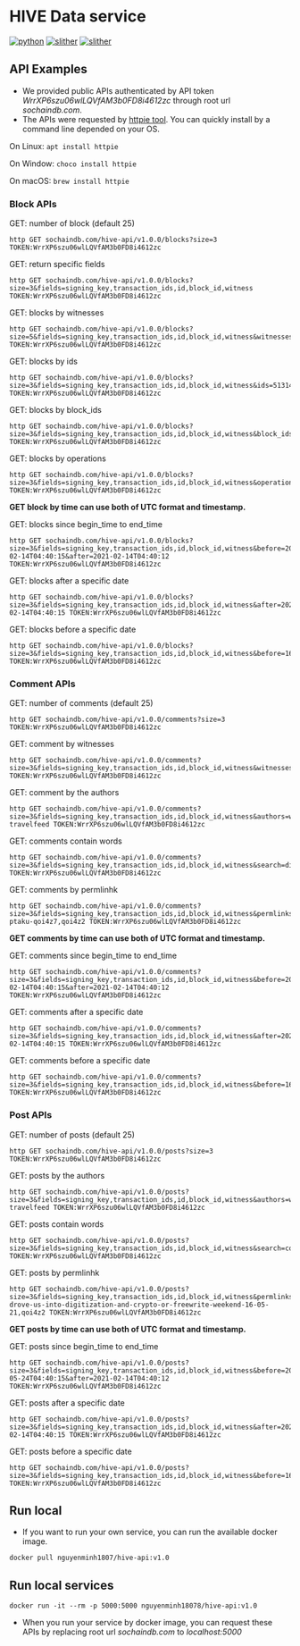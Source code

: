 # HIVE Data service
[![python](https://img.shields.io/badge/python-3.6.15-green)](https://www.python.org/)
[![slither](https://img.shields.io/badge/falcon-3.0.1-yellowgreen)](https://falcon.readthedocs.io/en/stable/)
[![slither](https://img.shields.io/badge/google--cloud--bigquery-2.15.0-red)](https://www.dgl.ai/)

## API Examples

- We provided public APIs authenticated by API token *WrrXP6szu06wlLQVfAM3b0FD8i4612zc* through root url *sochaindb.com*.
- The APIs were requested by [httpie tool](https://httpie.io/). You can quickly install by a command line depended on your OS.

On Linux:
    `apt install httpie`

On Window:
    `choco install httpie`

On macOS:
    `brew install httpie`

### Block APIs

GET: number of block (default 25)
```
http GET sochaindb.com/hive-api/v1.0.0/blocks?size=3 TOKEN:WrrXP6szu06wlLQVfAM3b0FD8i4612zc
```

GET: return specific fields
```
http GET sochaindb.com/hive-api/v1.0.0/blocks?size=3&fields=signing_key,transaction_ids,id,block_id,witness TOKEN:WrrXP6szu06wlLQVfAM3b0FD8i4612zc
```

GET: blocks by witnesses
```
http GET sochaindb.com/hive-api/v1.0.0/blocks?size=5&fields=signing_key,transaction_ids,id,block_id,witness&witnesses=ausbitbank,pharesim,anyx TOKEN:WrrXP6szu06wlLQVfAM3b0FD8i4612zc
```

GET: blocks by ids
```
http GET sochaindb.com/hive-api/v1.0.0/blocks?size=3&fields=signing_key,transaction_ids,id,block_id,witness&ids=51314015,51314016 TOKEN:WrrXP6szu06wlLQVfAM3b0FD8i4612zc
```

GET: blocks by block_ids
```
http GET sochaindb.com/hive-api/v1.0.0/blocks?size=3&fields=signing_key,transaction_ids,id,block_id,witness&block_ids=030efd5fe57e5fa7104b1186d7df6f00b39d3777,030efd60d0fbf6cca241f8be3577d3f680819c75 TOKEN:WrrXP6szu06wlLQVfAM3b0FD8i4612zc
```

GET: blocks by operations
```
http GET sochaindb.com/hive-api/v1.0.0/blocks?size=3&fields=signing_key,transaction_ids,id,block_id,witness&operations=comment_operation,comment_options_operation,vote_operation TOKEN:WrrXP6szu06wlLQVfAM3b0FD8i4612zc
```

**GET block by time can use both of UTC format and timestamp.**

GET: blocks since begin_time to end_time
```
http GET sochaindb.com/hive-api/v1.0.0/blocks?size=3&fields=signing_key,transaction_ids,id,block_id,witness&before=2021-02-14T04:40:15&after=2021-02-14T04:40:12 TOKEN:WrrXP6szu06wlLQVfAM3b0FD8i4612zc
```

GET: blocks after a specific date
```
http GET sochaindb.com/hive-api/v1.0.0/blocks?size=3&fields=signing_key,transaction_ids,id,block_id,witness&after=2021-02-14T04:40:15 TOKEN:WrrXP6szu06wlLQVfAM3b0FD8i4612zc
```

GET: blocks before a specific date
```
http GET sochaindb.com/hive-api/v1.0.0/blocks?size=3&fields=signing_key,transaction_ids,id,block_id,witness&before=1620171391 TOKEN:WrrXP6szu06wlLQVfAM3b0FD8i4612zc
```


### Comment APIs

GET: number of comments (default 25)
```
http GET sochaindb.com/hive-api/v1.0.0/comments?size=3 TOKEN:WrrXP6szu06wlLQVfAM3b0FD8i4612zc
```

GET: comment by witnesses
```
http GET sochaindb.com/hive-api/v1.0.0/comments?size=3&fields=signing_key,transaction_ids,id,block_id,witness&witnesses=ausbitbank,pharesim,anyx TOKEN:WrrXP6szu06wlLQVfAM3b0FD8i4612zc
```

GET: comment by the authors
```
http GET sochaindb.com/hive-api/v1.0.0/comments?size=3&fields=signing_key,transaction_ids,id,block_id,witness&authors=wilhb81,pl-travelfeed TOKEN:WrrXP6szu06wlLQVfAM3b0FD8i4612zc
```

GET: comments contain words
```
http GET sochaindb.com/hive-api/v1.0.0/comments?size=3&fields=signing_key,transaction_ids,id,block_id,witness&search=dish,aktywnym TOKEN:WrrXP6szu06wlLQVfAM3b0FD8i4612zc
```

GET: comments by permlinhk
```
http GET sochaindb.com/hive-api/v1.0.0/comments?size=3&fields=signing_key,transaction_ids,id,block_id,witness&permlinks=re-ptaku-qoi4z7,qoi4z2 TOKEN:WrrXP6szu06wlLQVfAM3b0FD8i4612zc
```

**GET comments by time can use both of UTC format and timestamp.**

GET: comments since begin_time to end_time
```
http GET sochaindb.com/hive-api/v1.0.0/comments?size=3&fields=signing_key,transaction_ids,id,block_id,witness&before=2021-02-14T04:40:15&after=2021-02-14T04:40:12 TOKEN:WrrXP6szu06wlLQVfAM3b0FD8i4612zc
```

GET: comments after a specific date
```
http GET sochaindb.com/hive-api/v1.0.0/comments?size=3&fields=signing_key,transaction_ids,id,block_id,witness&after=2021-02-14T04:40:15 TOKEN:WrrXP6szu06wlLQVfAM3b0FD8i4612zc
```

GET: comments before a specific date
```
http GET sochaindb.com/hive-api/v1.0.0/comments?size=3&fields=signing_key,transaction_ids,id,block_id,witness&before=1620171391 TOKEN:WrrXP6szu06wlLQVfAM3b0FD8i4612zc
```

### Post APIs

GET: number of posts (default 25)
```
http GET sochaindb.com/hive-api/v1.0.0/posts?size=3 TOKEN:WrrXP6szu06wlLQVfAM3b0FD8i4612zc
```

GET: posts by the authors
```
http GET sochaindb.com/hive-api/v1.0.0/posts?size=3&fields=signing_key,transaction_ids,id,block_id,witness&authors=wilhb81,pl-travelfeed TOKEN:WrrXP6szu06wlLQVfAM3b0FD8i4612zc
```

GET: posts contain words
```
http GET sochaindb.com/hive-api/v1.0.0/posts?size=3&fields=signing_key,transaction_ids,id,block_id,witness&search=covid TOKEN:WrrXP6szu06wlLQVfAM3b0FD8i4612zc
```

GET: posts by permlinhk
```
http GET sochaindb.com/hive-api/v1.0.0/posts?size=3&fields=signing_key,transaction_ids,id,block_id,witness&permlinks=covid-drove-us-into-digitization-and-crypto-or-freewrite-weekend-16-05-21,qoi4z2 TOKEN:WrrXP6szu06wlLQVfAM3b0FD8i4612zc
```

**GET posts by time can use both of UTC format and timestamp.**

GET: posts since begin_time to end_time
```
http GET sochaindb.com/hive-api/v1.0.0/posts?size=3&fields=signing_key,transaction_ids,id,block_id,witness&before=2021-05-24T04:40:15&after=2021-02-14T04:40:12 TOKEN:WrrXP6szu06wlLQVfAM3b0FD8i4612zc
```

GET: posts after a specific date
```
http GET sochaindb.com/hive-api/v1.0.0/posts?size=3&fields=signing_key,transaction_ids,id,block_id,witness&after=2021-02-14T04:40:15 TOKEN:WrrXP6szu06wlLQVfAM3b0FD8i4612zc
```

GET: posts before a specific date
```
http GET sochaindb.com/hive-api/v1.0.0/posts?size=3&fields=signing_key,transaction_ids,id,block_id,witness&before=1620171391 TOKEN:WrrXP6szu06wlLQVfAM3b0FD8i4612zc
```

## Run local

- If you want to run your own service, you can run the available docker image.

```
docker pull nguyenminh1807/hive-api:v1.0
```

## Run local services
```
docker run -it --rm -p 5000:5000 nguyenminh18078/hive-api:v1.0
```
- When you run your service by docker image, you can request these APIs by replacing root url *sochaindb.com* to *localhost:5000*

